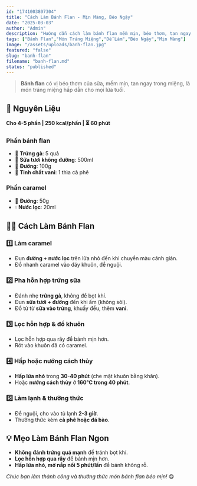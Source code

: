 ```yaml
---
id: "1741003807304"
title: "Cách Làm Bánh Flan - Mịn Màng, Béo Ngậy"
date: "2025-03-03"
author: "Admin"
description: "Hướng dẫn cách làm bánh flan mềm mịn, béo thơm, tan ngay trong miệng, thích hợp làm món tráng miệng."
tags: ["Bánh Flan","Món Tráng Miệng","Dễ Làm","Béo Ngậy","Mịn Màng"]
image: "/assets/uploads/banh-flan.jpg"
featured: "false"
slug: "banh-flan"
filename: "banh-flan.md"
status: "published"
---
```

> **Bánh flan** có vị béo thơm của sữa, mềm mịn, tan ngay trong miệng, là món tráng miệng hấp dẫn cho mọi lứa tuổi.

## 🛒 **Nguyên Liệu**  
**Cho 4-5 phần | 250 kcal/phần | ⏳ 60 phút**  

### **Phần bánh flan**  
- 🥚 **Trứng gà**: 5 quả  
- 🥛 **Sữa tươi không đường**: 500ml  
- 🍯 **Đường**: 100g  
- 🍦 **Tinh chất vani**: 1 thìa cà phê  

### **Phần caramel**  
- 🍯 **Đường**: 50g  
- 💧 **Nước lọc**: 20ml  

## 👩‍🍳 **Cách Làm Bánh Flan**  

### 1️⃣ **Làm caramel**  
- Đun **đường + nước lọc** trên lửa nhỏ đến khi chuyển màu cánh gián.  
- Đổ nhanh caramel vào đáy khuôn, để nguội.  

### 2️⃣ **Pha hỗn hợp trứng sữa**  
- Đánh nhẹ **trứng gà**, không để bọt khí.  
- Đun **sữa tươi + đường** đến khi ấm (không sôi).  
- Đổ từ từ **sữa vào trứng**, khuấy đều, thêm **vani**.  

### 3️⃣ **Lọc hỗn hợp & đổ khuôn**  
- Lọc hỗn hợp qua rây để bánh mịn hơn.  
- Rót vào khuôn đã có caramel.  

### 4️⃣ **Hấp hoặc nướng cách thủy**  
- **Hấp lửa nhỏ** trong **30-40 phút** (che mặt khuôn bằng khăn).  
- Hoặc **nướng cách thủy** ở **160°C trong 40 phút**.  

### 5️⃣ **Làm lạnh & thưởng thức**  
- Để nguội, cho vào tủ lạnh **2-3 giờ**.  
- Thưởng thức kèm **cà phê hoặc đá bào**.  

## 💡 **Mẹo Làm Bánh Flan Ngon**  
- **Không đánh trứng quá mạnh** để tránh bọt khí.  
- **Lọc hỗn hợp qua rây** để bánh mịn hơn.  
- **Hấp lửa nhỏ, mở nắp nồi 5 phút/lần** để bánh không rỗ.  

*Chúc bạn làm thành công và thưởng thức món bánh flan béo mịn!* 😋